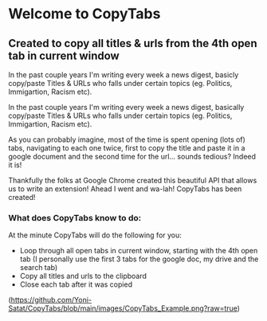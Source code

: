 # Welcome to CopyTabs

## Created to copy all titles & urls from the 4th open tab in current window

In the past couple years I'm writing every week a news digest, basicly copy/paste Titles & URLs who falls under certain topics (eg. Politics, Immigartion, Racism etc).

In the past couple years I'm writing every week a news digest, basically copy/paste Titles & URLs who falls under certain topics (eg. Politics, Immigartion, Racism etc).

As you can probably imagine, most of the time is spent opening (lots of) tabs, navigating to each one twice, first to copy the title and paste it in a google document and the second time for the url… sounds tedious? Indeed it is!

Thankfully the folks at Google Chrome created this beautiful API that allows us to write an extension! Ahead I went and wa-lah! CopyTabs has been created!

### What does CopyTabs know to do:

At the minute CopyTabs will do the following for you:
* Loop through all open tabs in current window, starting with the 4th open tab (I personally use the first 3 tabs for the google doc, my drive and the search tab)
* Copy all titles and urls to the clipboard
* Close each tab after it was copied

(https://github.com/Yoni-Satat/CopyTabs/blob/main/images/CopyTabs_Example.png?raw=true)
